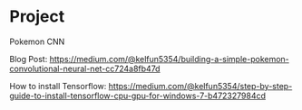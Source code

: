 # Project
Pokemon CNN

Blog Post: https://medium.com/@kelfun5354/building-a-simple-pokemon-convolutional-neural-net-cc724a8fb47d

How to install Tensorflow: https://medium.com/@kelfun5354/step-by-step-guide-to-install-tensorflow-cpu-gpu-for-windows-7-b472327984cd
